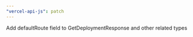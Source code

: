 ```yaml
---
"vercel-api-js": patch
---
```


Add defaultRoute field to GetDeploymentResponse and other related types
